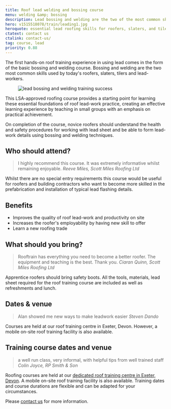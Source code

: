 ```yaml
---
title: Roof lead welding and bossing course
menu: welding &amp; bossing
description: Lead bossing and welding are the two of the most common skills required by roof slaters, tilers and lead-workers.
hero: v1515518078/train/leading1.jpg
heroquote: essential lead roofing skills for roofers, slaters, and tilers
ctatext: contact us
ctalink: contact-us/
tag: course, lead
priority: 0.88
---
```


The first hands-on roof training experience in using lead comes in the form of the basic bossing and welding course. Bossing and welding are the two most common skills used by today's roofers, slaters, tilers and lead-workers.

<figure data-href="[imagecdn]v1515518078/train/team1.jpg" class="progressive replace inline">
  <img src="[imagecdn]c_scale,w_50/v1515518078/train/team1.jpg" alt="lead bossing and welding training success" class="preview" />
</figure>

This LSA-approved roofing course provides a starting point for learning these essential foundations of roof lead-work practice, creating an effective learning experience by teaching in small groups with an emphasis on practical achievement.

On completion of the course, novice roofers should understand the health and safety procedures for working with lead sheet and be able to form lead-work details using bossing and welding techniques.


## Who should attend?

> I highly recommend this course. It was extremely informative whilst remaining enjoyable.
<cite>Reeve Miles, Scott Miles Roofing Ltd</cite>

Whilst there are no special entry requirements this course would be useful for roofers and building contractors who want to become more skilled in the prefabrication and installation of typical lead flashing details.


## Benefits

* Improves the quality of roof lead-work and productivity on site
* Increases the roofer's employability by having new skill to offer
* Learn a new roofing trade


## What should you bring?

> Rooftrain has everything you need to become a better roofer. The equipment and teaching is the best. Thank you.
<cite>Ciaran Quinn, Scott Miles Roofing Ltd</cite>

Apprentice roofers should bring safety boots. All the tools, materials, lead sheet required for the roof training course are included as well as refreshments and lunch.


## Dates & venue

> Alan showed me new ways to make leadwork easier
<cite>Steven Dando</cite>

Courses are held at our roof training centre in Exeter, Devon. However, a mobile on-site roof training facility is also available.


## Training course dates and venue

> a well run class, very informal, with helpful tips from well trained staff
<cite>Colin Joyce, RP Smith & Son</cite>

Roofing courses are held at our [dedicated roof training centre in Exeter, Devon]([root]about-us/roof-training-centre/). A mobile on-site roof training facility is also available. Training dates and course durations are flexible and can be adapted for your circumstances.

Please [contact us]([root]contact-us/) for more information.
